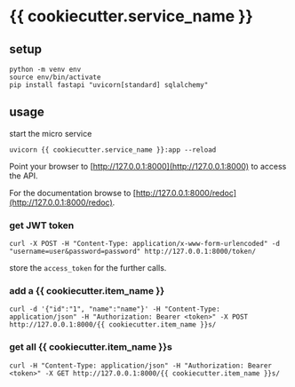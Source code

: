 # {{ cookiecutter.service_name }}


## setup

```
python -m venv env
source env/bin/activate
pip install fastapi "uvicorn[standard] sqlalchemy"
```

## usage

start the micro service

```
uvicorn {{ cookiecutter.service_name }}:app --reload
```

Point your browser to [http://127.0.0.1:8000](http://127.0.0.1:8000) to 
access the API.

For the documentation browse to 
[http://127.0.0.1:8000/redoc](http://127.0.0.1:8000/redoc).


### get JWT token

```
curl -X POST -H "Content-Type: application/x-www-form-urlencoded" -d "username=user&password=password" http://127.0.0.1:8000/token/
```

store the `access_token` for the further calls.


### add a {{ cookiecutter.item_name }}

```
curl -d '{"id":"1", "name":"name"}' -H "Content-Type: application/json" -H "Authorization: Bearer <token>" -X POST http://127.0.0.1:8000/{{ cookiecutter.item_name }}s/
```


### get all {{ cookiecutter.item_name }}s

```
curl -H "Content-Type: application/json" -H "Authorization: Bearer <token>" -X GET http://127.0.0.1:8000/{{ cookiecutter.item_name }}s/
```
